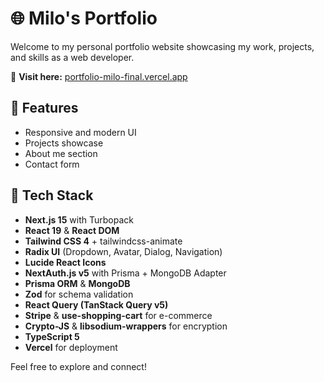 # 🌐 Milo's Portfolio

Welcome to my personal portfolio website showcasing my work, projects, and skills as a web developer.

🔗 **Visit here:** [portfolio-milo-final.vercel.app](https://portfolio-milo-final.vercel.app/)

## 📌 Features
- Responsive and modern UI
- Projects showcase
- About me section
- Contact form

## 🚀 Tech Stack
- **Next.js 15** with Turbopack
- **React 19** & **React DOM**
- **Tailwind CSS 4** + tailwindcss-animate
- **Radix UI** (Dropdown, Avatar, Dialog, Navigation)
- **Lucide React Icons**
- **NextAuth.js v5** with Prisma + MongoDB Adapter
- **Prisma ORM** & **MongoDB**
- **Zod** for schema validation
- **React Query (TanStack Query v5)**
- **Stripe** & **use-shopping-cart** for e-commerce
- **Crypto-JS** & **libsodium-wrappers** for encryption
- **TypeScript 5**
- **Vercel** for deployment

Feel free to explore and connect!
